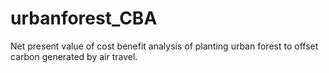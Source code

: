 # urbanforest_CBA
Net present value of cost benefit analysis of planting urban forest to offset carbon generated by air travel. 
